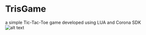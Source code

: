 # TrisGame
a simple Tic-Tac-Toe game developed using LUA and Corona SDK
<br>
![alt text](http://www.mariocuomo.it/wp-content/uploads/2019/07/Cattura.png)
